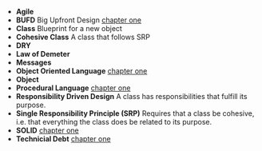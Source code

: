 * **Agile**
* **BUFD** Big Upfront Design [chapter one](https://github.com/jplatta/practice_coding/blob/master/practical_ood_in_ruby/chap_one/notes.md)
* **Class** Blueprint for a new object
* **Cohesive Class** A class that follows SRP
* **DRY**
* **Law of Demeter**
* **Messages**
* **Object Oriented Language** [chapter one](https://github.com/jplatta/practice_coding/blob/master/practical_ood_in_ruby/chap_one/notes.md)
* **Object** 
* **Procedural Language** [chapter one](https://github.com/jplatta/practice_coding/blob/master/practical_ood_in_ruby/chap_one/notes.md)
* **Responsibility Driven Design** A class has responsibilities that fulfill its purpose.
* **Single Responsibility Principle (SRP)** Requires that a class be cohesive, i.e. that everything the class does be related to its purpose.
* **SOLID** [chapter one](https://github.com/jplatta/practice_coding/blob/master/practical_ood_in_ruby/chap_one/notes.md)
* **Technicial Debt** [chapter one](https://github.com/jplatta/practice_coding/blob/master/practical_ood_in_ruby/chap_one/notes.md)



